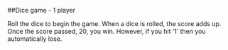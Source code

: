 ##Dice game - 1 player

Roll the dice to begin the game.
When a dice is rolled, the score adds up.
Once the score passed, 20, you win.
However, if you hit ‘1’ then you automatically lose.
